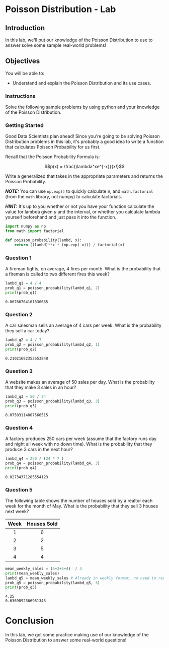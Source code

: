 
# Poisson Distribution - Lab

## Introduction

In this lab, we'll put our knowledge of the Poisson Distribution to use to answer solve some sample real-world problems!

## Objectives

You will be able to:

* Understand and explain the Poisson Distribution and its use cases.


### Instructions

Solve the following sample problems by using python and your knowledge of the Poisson Distribution.

### Getting Started

Good Data Scientists plan ahead! Since you're going to be solving Poisson Distribution problems in this lab, it's probably a good idea to write a function that calculates Poisson Probability for us first. 

Recall that the Poisson Probability Formula is:

$$p(x) = \frac{\lambda^xe^{-x}}{x!}$$

Write a generalized that takes in the appropriate parameters and returns the Poisson Probability.

**_NOTE:_**  You can use `np.exp()` to quickly calculate $e$, and `math.factorial` (from the `math` library, not numpy) to calculate factorials. 

**_HINT:_** It's up to you whether or not you have your function calculate the value for lambda given $\mu$ and the interval, or whether you calculate lambda yourself beforehand and just pass it into the function. 


```python
import numpy as np
from math import factorial
```


```python
def poisson_probability(lambd, x):
    return ((lambd)**x * (np.exp(-x))) / factorial(x)
```

### Question 1

A fireman fights, on average, 4 fires per month. What is the probability that a fireman is called to two different fires this week?


```python
lambd_q1 = 4 / 4
prob_q1 = poisson_probability(lambd_q1, 2)
print(prob_q1)
```

    0.06766764161830635
    

### Question 2

A car salesman sells an average of 4 cars per week.  What is the probability they sell a car today?


```python
lambd_q2 = 4 / 7
prob_q2 = poisson_probability(lambd_q2, 1)
print(prob_q2)
```

    0.21021682352653848
    

### Question 3

A website makes an average of 50 sales per day.  What is the probability that they make 3 sales in an hour? 


```python
lambd_q3 = 50 / 24
prob_q3 = poisson_probability(lambd_q3, 3)
print(prob_q3)
```

    0.07503114807560515
    

### Question 4

A factory produces 250 cars per week (assume that the factory runs day and night all week with no down time). What is the probability that they produce 3 cars in the next hour?


```python
lambd_q4 = 250 / (24 * 7 )
prob_q4 = poisson_probability(lambd_q4, 3)
print(prob_q4) 
```

    0.02734371285554123
    

### Question 5

The following table shows the number of houses sold by a realtor each week for the month of May. What is the probability that they sell 3 houses next week?

| Week | Houses Sold |
|:----:|:-----------:|
|   1  |      6      |
|   2  |      2      |
|   3  |      5      |
|   4  |      4      |


```python
mean_weekly_sales = (6+2+5+4)  / 4 
print(mean_weekly_sales)
lambd_q5 = mean_weekly_sales # Already in weekly format, no need to reduce further
prob_q5 = poisson_probability(lambd_q5, 3)
print(prob_q5)
```

    4.25
    0.6369892366961343
    

# Conclusion

In this lab, we got some practice making use of our knowledge of the Poisson Distribution to answer some real-world questions!
